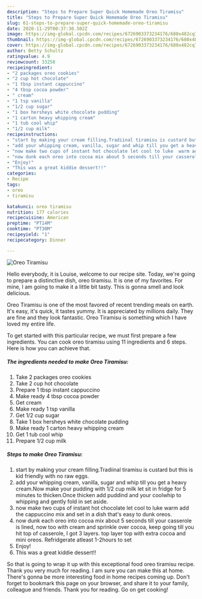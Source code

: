 ```yaml
---
description: "Steps to Prepare Super Quick Homemade Oreo Tiramisu"
title: "Steps to Prepare Super Quick Homemade Oreo Tiramisu"
slug: 61-steps-to-prepare-super-quick-homemade-oreo-tiramisu
date: 2020-11-29T00:37:30.502Z
image: https://img-global.cpcdn.com/recipes/6726903373234176/680x482cq70/oreo-tiramisu-recipe-main-photo.jpg
thumbnail: https://img-global.cpcdn.com/recipes/6726903373234176/680x482cq70/oreo-tiramisu-recipe-main-photo.jpg
cover: https://img-global.cpcdn.com/recipes/6726903373234176/680x482cq70/oreo-tiramisu-recipe-main-photo.jpg
author: Betty Schultz
ratingvalue: 4.9
reviewcount: 33258
recipeingredient:
- "2 packages oreo cookies"
- "2 cup hot chocolate"
- "1 tbsp instant cappuccino"
- "4 tbsp cocoa powder"
- " cream"
- "1 tsp vanilla"
- "1/2 cup sugar"
- "1 box hersheys white chocolate pudding"
- "1 carton heavy whipping cream"
- "1 tub cool whip"
- "1/2 cup milk"
recipeinstructions:
- "start by making your cream filling.Tradiinal tiramisu is custard but this is kid friendly with no raw eggs."
- "add your whipping cream, vanilla, sugar and whip till you get a heavy cream.Now make your pudding with 1/2 cup milk let sit in fridge  for 5 minutes to thicken.Once thicken add puddind and  your coolwhip to whipping and gently fold in set aside."
- "now make two cups of instant hot chocolate let cool to luke  warm add the cappuccino mix and set in a dish that&#39;s easy to dunk oreos."
- "now dunk each oreo into cocoa mix about 5 seconds till your casserole is lined, now too with cream and sprinkle over cocoa, keep going till you hit top of casserole, I got 3 layers. top layer top with extra cocoa and mini oreos. Refridgerate atleast 1-2hours to set"
- "Enjoy!"
- "This was a great kiddie dessert!!"
categories:
- Recipe
tags:
- oreo
- tiramisu

katakunci: oreo tiramisu 
nutrition: 177 calories
recipecuisine: American
preptime: "PT14M"
cooktime: "PT30M"
recipeyield: "1"
recipecategory: Dinner

---
```



![Oreo Tiramisu](https://img-global.cpcdn.com/recipes/6726903373234176/680x482cq70/oreo-tiramisu-recipe-main-photo.jpg)

Hello everybody, it is Louise, welcome to our recipe site. Today, we're going to prepare a distinctive dish, oreo tiramisu. It is one of my favorites. For mine, I am going to make it a little bit tasty. This is gonna smell and look delicious.

Oreo Tiramisu is one of the most favored of recent trending meals on earth. It's easy, it's quick, it tastes yummy. It is appreciated by millions daily. They are fine and they look fantastic. Oreo Tiramisu is something which I have loved my entire life.




To get started with this particular recipe, we must first prepare a few ingredients. You can cook oreo tiramisu using 11 ingredients and 6 steps. Here is how you can achieve that.

<!--inarticleads1-->

##### The ingredients needed to make Oreo Tiramisu:

1. Take 2 packages oreo cookies
1. Take 2 cup hot chocolate
1. Prepare 1 tbsp instant cappuccino
1. Make ready 4 tbsp cocoa powder
1. Get  cream
1. Make ready 1 tsp vanilla
1. Get 1/2 cup sugar
1. Take 1 box hersheys white chocolate pudding
1. Make ready 1 carton heavy whipping cream
1. Get 1 tub cool whip
1. Prepare 1/2 cup milk




<!--inarticleads2-->

##### Steps to make Oreo Tiramisu:

1. start by making your cream filling.Tradiinal tiramisu is custard but this is kid friendly with no raw eggs.
1. add your whipping cream, vanilla, sugar and whip till you get a heavy cream.Now make your pudding with 1/2 cup milk let sit in fridge  for 5 minutes to thicken.Once thicken add puddind and  your coolwhip to whipping and gently fold in set aside.
1. now make two cups of instant hot chocolate let cool to luke  warm add the cappuccino mix and set in a dish that&#39;s easy to dunk oreos.
1. now dunk each oreo into cocoa mix about 5 seconds till your casserole is lined, now too with cream and sprinkle over cocoa, keep going till you hit top of casserole, I got 3 layers. top layer top with extra cocoa and mini oreos. Refridgerate atleast 1-2hours to set
1. Enjoy!
1. This was a great kiddie dessert!!




So that is going to wrap it up with this exceptional food oreo tiramisu recipe. Thank you very much for reading. I am sure you can make this at home. There's gonna be more interesting food in home recipes coming up. Don't forget to bookmark this page on your browser, and share it to your family, colleague and friends. Thank you for reading. Go on get cooking!
